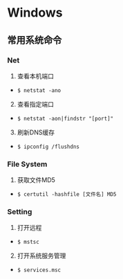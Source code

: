 # Windows

## 常用系统命令

### Net

1. 查看本机端口
 - `$ netstat -ano`
2. 查看指定端口
 - `$ netstat -aon|findstr "[port]"`
3. 刷新DNS缓存
 - `$ ipconfig /flushdns`

### File System

1. 获取文件MD5
 - `$ certutil -hashfile [文件名] MD5`

### Setting

1. 打开远程
 - `$ mstsc`
2. 打开系统服务管理
 - `$ services.msc`
